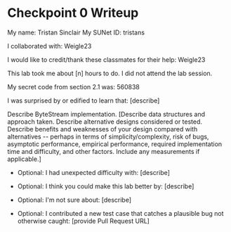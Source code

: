 Checkpoint 0 Writeup
====================

My name: Tristan Sinclair
My SUNet ID: tristans

I collaborated with: Weigle23

I would like to credit/thank these classmates for their help: Weigle23

This lab took me about [n] hours to do. I did not attend the lab session.

My secret code from section 2.1 was: 560838

I was surprised by or edified to learn that: [describe]

Describe ByteStream implementation. [Describe data structures and
approach taken. Describe alternative designs considered or tested.
Describe benefits and weaknesses of your design compared with
alternatives -- perhaps in terms of simplicity/complexity, risk of
bugs, asymptotic performance, empirical performance, required
implementation time and difficulty, and other factors. Include any
measurements if applicable.]

- Optional: I had unexpected difficulty with: [describe]

- Optional: I think you could make this lab better by: [describe]

- Optional: I'm not sure about: [describe]

- Optional: I contributed a new test case that catches a plausible bug
  not otherwise caught: [provide Pull Request URL]